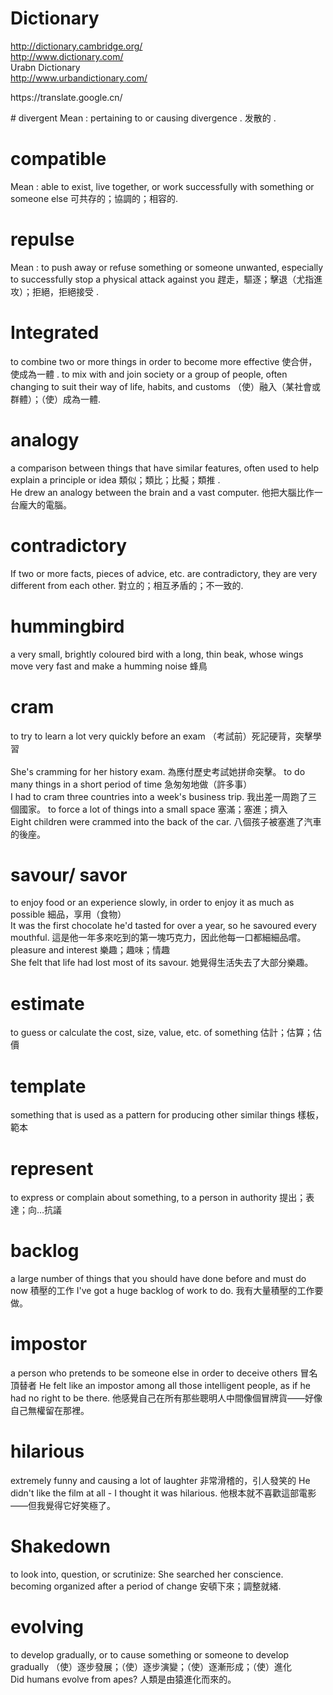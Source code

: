 # Dictionary
http://dictionary.cambridge.org/ <br/>
http://www.dictionary.com/<br/>
Urabn Dictionary <br/>http://www.urbandictionary.com/ 
<p>https://translate.google.cn/ </p>
# divergent
Mean : pertaining to or causing divergence . 发散的 .

# compatible
Mean : able to exist, live together, or work successfully with something or someone else 可共存的；協調的；相容的.

# repulse 
Mean : to push away or refuse something or someone unwanted, especially to successfully stop a physical attack against you 趕走，驅逐；擊退（尤指進攻）；拒絕，拒絕接受 .

# Integrated 
to combine two or more things in order to become more effective 使合併，使成為一體 .
to mix with and join society or a group of people, often changing to suit their way of life, habits, and customs （使）融入（某社會或群體）；（使）成為一體.

# analogy
a comparison between things that have similar features, often used to help explain a principle or idea 類似；類比；比擬；類推 .<br/>
He drew an analogy between the brain and a vast computer. 他把大腦比作一台龐大的電腦。

# contradictory 
If two or more facts, pieces of advice, etc. are contradictory, they are very different from each other.
對立的；相互矛盾的；不一致的.

# hummingbird
a very small, brightly coloured bird with a long, thin beak, whose wings move very fast and make a humming noise 蜂鳥

# cram
to try to learn a lot very quickly before an exam （考試前）死記硬背，突擊學習   
<br/>She's cramming for her history exam. 為應付歷史考試她拼命突擊。
to do many things in a short period of time 急匆匆地做（許多事） <br/>
I had to cram three countries into a week's business trip. 我出差一周跑了三個國家。
to force a lot of things into a small space 塞滿；塞進；擠入 <br/>
Eight children were crammed into the back of the car. 八個孩子被塞進了汽車的後座。

# savour/ savor
to enjoy food or an experience slowly, in order to enjoy it as much as possible 細品，享用（食物）<br/>
It was the first chocolate he'd tasted for over a year, so he savoured every mouthful. 這是他一年多來吃到的第一塊巧克力，因此他每一口都細細品嚐。<br/>
pleasure and interest 樂趣；趣味；情趣 <br/>She felt that life had lost most of its savour. 她覺得生活失去了大部分樂趣。

#  estimate
to guess or calculate the cost, size, value, etc. of something 估計；估算；估價 

# template
something that is used as a pattern for producing other similar things 樣板，範本 

# represent
to express or complain about something, to a person in authority 提出；表達；向…抗議 

# backlog
a large number of things that you should have done before and must do now 積壓的工作 I've got a huge backlog of work to do. 我有大量積壓的工作要做。 

# impostor
a person who pretends to be someone else in order to deceive others 冒名頂替者 He felt like an impostor among all those intelligent people, as if he had no right to be there. 他感覺自己在所有那些聰明人中間像個冒牌貨——好像自己無權留在那裡。

# hilarious 
extremely funny and causing a lot of laughter 非常滑稽的，引人發笑的 He didn't like the film at all - I thought it was hilarious. 他根本就不喜歡這部電影——但我覺得它好笑極了。

# Shakedown
to look into, question, or scrutinize: She searched her conscience. <br/>
becoming organized after a period of change 安頓下來；調整就緒.

# evolving
to develop gradually, or to cause something or someone to develop gradually （使）逐步發展；（使）逐步演變；（使）逐漸形成；（使）進化
<br/>Did humans evolve from apes? 人類是由猿進化而來的。
